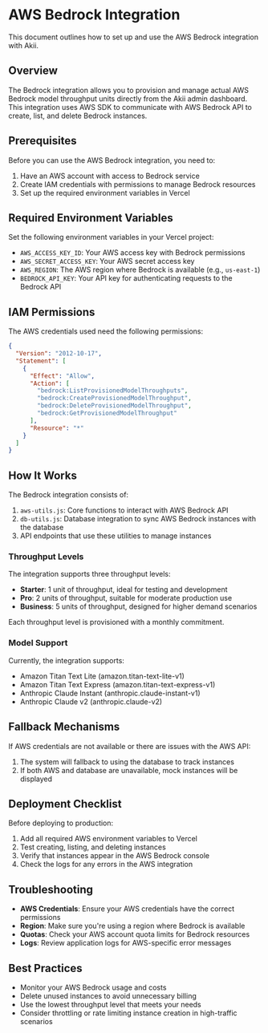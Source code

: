 # AWS Bedrock Integration

This document outlines how to set up and use the AWS Bedrock integration with Akii.

## Overview

The Bedrock integration allows you to provision and manage actual AWS Bedrock model throughput units directly from the Akii admin dashboard. This integration uses AWS SDK to communicate with AWS Bedrock API to create, list, and delete Bedrock instances.

## Prerequisites

Before you can use the AWS Bedrock integration, you need to:

1. Have an AWS account with access to Bedrock service
2. Create IAM credentials with permissions to manage Bedrock resources
3. Set up the required environment variables in Vercel

## Required Environment Variables

Set the following environment variables in your Vercel project:

- `AWS_ACCESS_KEY_ID`: Your AWS access key with Bedrock permissions
- `AWS_SECRET_ACCESS_KEY`: Your AWS secret access key
- `AWS_REGION`: The AWS region where Bedrock is available (e.g., `us-east-1`)
- `BEDROCK_API_KEY`: Your API key for authenticating requests to the Bedrock API

## IAM Permissions

The AWS credentials used need the following permissions:

```json
{
  "Version": "2012-10-17",
  "Statement": [
    {
      "Effect": "Allow",
      "Action": [
        "bedrock:ListProvisionedModelThroughputs",
        "bedrock:CreateProvisionedModelThroughput",
        "bedrock:DeleteProvisionedModelThroughput",
        "bedrock:GetProvisionedModelThroughput"
      ],
      "Resource": "*"
    }
  ]
}
```

## How It Works

The Bedrock integration consists of:

1. `aws-utils.js`: Core functions to interact with AWS Bedrock API
2. `db-utils.js`: Database integration to sync AWS Bedrock instances with the database
3. API endpoints that use these utilities to manage instances

### Throughput Levels

The integration supports three throughput levels:

- **Starter**: 1 unit of throughput, ideal for testing and development
- **Pro**: 2 units of throughput, suitable for moderate production use
- **Business**: 5 units of throughput, designed for higher demand scenarios

Each throughput level is provisioned with a monthly commitment.

### Model Support

Currently, the integration supports:

- Amazon Titan Text Lite (amazon.titan-text-lite-v1)
- Amazon Titan Text Express (amazon.titan-text-express-v1)
- Anthropic Claude Instant (anthropic.claude-instant-v1)
- Anthropic Claude v2 (anthropic.claude-v2)

## Fallback Mechanisms

If AWS credentials are not available or there are issues with the AWS API:

1. The system will fallback to using the database to track instances
2. If both AWS and database are unavailable, mock instances will be displayed

## Deployment Checklist

Before deploying to production:

1. Add all required AWS environment variables to Vercel
2. Test creating, listing, and deleting instances
3. Verify that instances appear in the AWS Bedrock console
4. Check the logs for any errors in the AWS integration

## Troubleshooting

- **AWS Credentials**: Ensure your AWS credentials have the correct permissions
- **Region**: Make sure you're using a region where Bedrock is available
- **Quotas**: Check your AWS account quota limits for Bedrock resources
- **Logs**: Review application logs for AWS-specific error messages

## Best Practices

- Monitor your AWS Bedrock usage and costs
- Delete unused instances to avoid unnecessary billing
- Use the lowest throughput level that meets your needs
- Consider throttling or rate limiting instance creation in high-traffic scenarios 